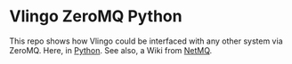 Vlingo ZeroMQ Python
====================

This repo shows how Vlingo could be interfaced with any other system via ZeroMQ. Here, in [Python](http://pyzmq.readthedocs.io). See also, a Wiki from [NetMQ](https://github.com/zeromq/netmq/blob/master/docs/actor.md).
